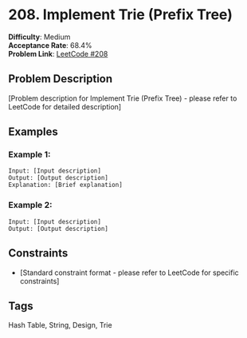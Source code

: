 # 208. Implement Trie (Prefix Tree)

**Difficulty**: Medium  
**Acceptance Rate**: 68.4%  
**Problem Link**: [LeetCode #208](https://leetcode.com/problems/implement-trie-prefix-tree/)

## Problem Description

[Problem description for Implement Trie (Prefix Tree) - please refer to LeetCode for detailed description]

## Examples

### Example 1:
```
Input: [Input description]
Output: [Output description]
Explanation: [Brief explanation]
```

### Example 2:
```
Input: [Input description]
Output: [Output description]
```

## Constraints

- [Standard constraint format - please refer to LeetCode for specific constraints]

## Tags
Hash Table, String, Design, Trie